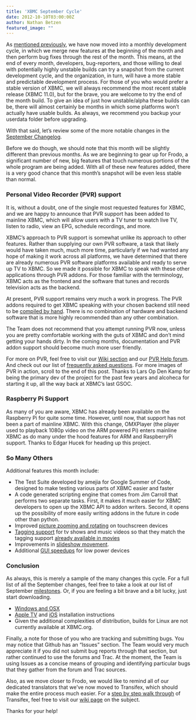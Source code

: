 ```yaml
---
title: 'XBMC September Cycle'
date: 2012-10-10T03:00:00Z
author: Nathan Betzen
featured_image: ""
---
```

As [mentioned previously](https://kodi.wiki/theuni/2012/04/25/update-grab-bag/ "XBMC April Grab Bag"), we have now moved into a monthly development cycle, in which we merge new features at the beginning of the month and then perform bug fixes through the rest of the month. This means, at the end of every month, developers, bug-reporters, and those willing to deal with potentially highly unstable builds can try a snapshot from the current development cycle, and the organization, in turn, will have a more stable and predictable development process. For those of you who would prefer a stable version of XBMC, we will always recommend the most recent stable release (XBMC 11.0), but for the brave, you are welcome to try the end of the month build. To give an idea of just how unstable/alpha these builds can be, there will almost certainly be months in which some platforms won’t actually have usable builds. As always, we recommend you backup your userdata folder before upgrading.

 With that said, let’s review some of the more notable changes in the  [September Changelog](https://github.com/xbmc/xbmc/issues?milestone=6&state=closed "XBMC September Changelog").

 Before we do though, we should note that this month will be slightly different than previous months. As we are beginning to gear up for Frodo, a significant number of new, big features that touch numerous portions of the whole program are being added. With all of these new features added, there is a very good chance that this month’s snapshot will be even less stable than normal.

 ### Personal Video Recorder (PVR) support

 It is, without a doubt, one of the single most requested features for XBMC, and we are happy to announce that PVR support has been added to mainline XBMC, which will allow users with a TV tuner to watch live TV, listen to radio, view an EPG, schedule recordings, and more.

 XBMC’s approach to PVR support is somewhat unlike its approach to other features. Rather than supplying our own PVR software, a task that likely would have taken much, much more time, particularly if we had wanted any hope of making it work across all platforms, we have determined that there are already numerous PVR software platforms available and ready to serve up TV to XBMC. So we made it possible for XBMC to speak with these other applications through PVR addons. For those familiar with the terminology, XBMC acts as the frontend and the software that tunes and records television acts as the backend.

 At present, PVR support remains very much a work in progress. The PVR addons required to get XBMC speaking with your chosen backend still need to be [compiled by hand](https://github.com/opdenkamp/xbmc-pvr-addons/blob/master/README#L1 "PVR Addon compiling read me"). There is no combination of hardware and backend software that is more highly recommended than any other combination.

 The Team does not recommend that you attempt running PVR now, unless you are pretty comfortable working with the guts of XBMC and don’t mind getting your hands dirty. In the coming months, documentation and PVR addon support should become much more user friendly.

 For more on PVR, feel free to visit our [Wiki section](https://kodi.wiki/view/PVR "XBMC PVR Wiki page") and our [PVR Help forum](https://forum.kodi.tv/forumdisplay.php?fid=167 "PVR Help in the XBMC Forums"). And check out our list of [frequently asked questions](https://kodi.wiki/view/PVR/FAQ "PVR FAQ"). For more images of PVR in action, scroll to the end of this post. Thanks to Lars Op Den Kamp for being the primary dev of the project for the past few years and alcoheca for starting it up, all the way back at XBMC’s last GSOC.

 ### Raspberry Pi Support

 As many of you are aware, XBMC has already been available on the Raspberry Pi for quite some time. However, until now, that support has not been a part of mainline XBMC. With this change, OMXPlayer (the player used to playback 1080p video on the ARM powered Pi) enters mainline XBMC as do many under the hood features for ARM and RaspberryPi support. Thanks to Edgar Hucek for heading up this project.

 ### So Many Others

 Additional features this month include:

 
 * The Test Suite developed by amejia for Google Summer of Code, designed to make testing various parts of XBMC easier and faster
 * A code generated scripting engine that comes from Jim Carroll that performs two separate tasks. First, it makes it much easier for XBMC developers to open up the XBMC API to addon writers. Second, it opens up the possibility of more easily writing addons in the future in code other than python.
 * Improved [picture zooming and rotating](https://github.com/xbmc/xbmc/pull/1268 "Improved picture manipulation on touchscreens") on touchscreen devices
 * [Tagging support](https://github.com/xbmc/xbmc/pull/1400 "Tagging support for tv shows and music videos ") for tv shows and music videos so that they match the tagging support [already available in movies](https://kodi.wiki/natethomas/2012/08/14/xbmc-11-0-july-cycle/ "XBMC July Cycle Movie tagging support")
 * Improvements in [slideshow movement](https://github.com/xbmc/xbmc/pull/1373 "allow moving between images even when zoomed, under certain conditions").
 * Additional [GUI speedups](https://github.com/xbmc/xbmc/pull/1283 "Keep GUIControls alive") for low power devices
 
 ### Conclusion

 As always, this is merely a sample of the many changes this cycle. For a full list of all the September changes, feel free to take a look at our list of September [milestones](https://github.com/xbmc/xbmc/issues?milestone=6&state=closed "September Changelog"). Or, if you are feeling a bit brave and a bit lucky, just start downloading.

 
 * [Windows and OSX](http://mirrors.xbmc.org/snapshots/ "XBMC snapshots for Windows and OSX")
 * [Apple TV](https://kodi.wiki/view/HOW-TO:Install_XBMC_on_Apple_TV_2 "Apple TV instuctions") and [iOS](https://kodi.wiki/view/HOW-TO:Install_XBMC_on_iPad/iPhone/iPod_touch "iOS installation instructions") installation instructions
 * Given the additional complexities of distribution, builds for Linux are not currently available at XBMC.org.
 
 Finally, a note for those of you who are tracking and submitting bugs. You may notice that Github has an “Issues” section. The Team would very much appreciate it if you did not submit bug reports through that section, but rather continued to use the forums and Trac. At the moment, the Team is using Issues as a concise means of grouping and identifying particular bugs that they gather from the forum and Trac sources.

 Also, as we move closer to Frodo, we would like to remind all of our dedicated translators that we’ve now moved to Transifex, which should make the entire process much easier. For a [step by step walk through](https://kodi.wiki/view/Translation_System "The Transifex Guide") of Transifex, feel free to visit our [wiki page](https://kodi.wiki/view/Translation_System "The Transifex Guide") on the subject.

 Thanks for your help!

 